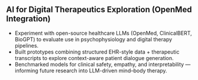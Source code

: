 ## AI for Digital Therapeutics Exploration (OpenMed Integration)
- Experiment with open-source healthcare LLMs (OpenMed, ClinicalBERT, BioGPT) to evaluate use in psychophysiology and digital therapy pipelines.
- Built prototypes combining structured EHR-style data + therapeutic transcripts to explore context-aware patient dialogue generation.
- Benchmarked models for clinical safety, empathy, and interpretability — informing future research into LLM-driven mind–body therapy.
